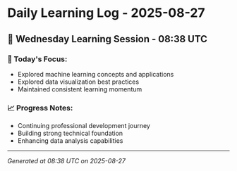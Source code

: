 # Daily Learning Log - 2025-08-27

## 📅 Wednesday Learning Session - 08:38 UTC

### 🎯 Today's Focus:
- Explored machine learning concepts and applications
- Explored data visualization best practices
- Maintained consistent learning momentum

### 📈 Progress Notes:
- Continuing professional development journey
- Building strong technical foundation
- Enhancing data analysis capabilities

---
*Generated at 08:38 UTC on 2025-08-27*
